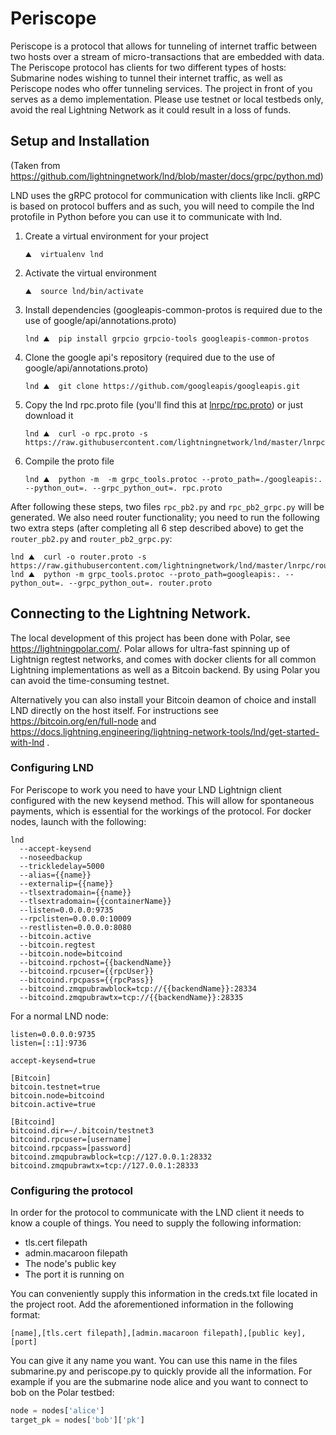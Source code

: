 # Periscope
Periscope is a protocol that allows for tunneling of internet traffic between two hosts over a stream of micro-transactions that are embedded with data. The Periscope protocol has clients for two different types of hosts: Submarine nodes wishing to tunnel their internet traffic, as well as Periscope nodes who offer tunneling services.
The project in front of you serves as a demo implementation. Please use testnet or local testbeds only, avoid the real Lightning Network as it could result in a loss of funds.


## Setup and Installation
(Taken from https://github.com/lightningnetwork/lnd/blob/master/docs/grpc/python.md)

LND uses the gRPC protocol for communication with clients like lncli. gRPC is based on protocol buffers and as such, you will need to compile the lnd protofile in Python before you can use it to communicate with lnd.

1. Create a virtual environment for your project
    ```shell
    ⛰  virtualenv lnd
    ```
2. Activate the virtual environment
    ```shell
    ⛰  source lnd/bin/activate
    ```
3. Install dependencies (googleapis-common-protos is required due to the use of
  google/api/annotations.proto)
    ```shell
    lnd ⛰  pip install grpcio grpcio-tools googleapis-common-protos
    ```
4. Clone the google api's repository (required due to the use of
  google/api/annotations.proto)
    ```shell
    lnd ⛰  git clone https://github.com/googleapis/googleapis.git
    ```
5. Copy the lnd rpc.proto file (you'll find this at
  [lnrpc/rpc.proto](https://github.com/lightningnetwork/lnd/blob/master/lnrpc/rpc.proto))
  or just download it
    ```shell
    lnd ⛰  curl -o rpc.proto -s https://raw.githubusercontent.com/lightningnetwork/lnd/master/lnrpc/rpc.proto
    ```
6. Compile the proto file
    ```shell
    lnd ⛰  python -m  -m grpc_tools.protoc --proto_path=./googleapis:. --python_out=. --grpc_python_out=. rpc.proto
    ```

After following these steps, two files `rpc_pb2.py` and `rpc_pb2_grpc.py` will be generated. We also need router functionality; you need to run the following two
extra steps (after completing all 6 step described above) to get the `router_pb2.py` and `router_pb2_grpc.py`:

```shell
lnd ⛰  curl -o router.proto -s https://raw.githubusercontent.com/lightningnetwork/lnd/master/lnrpc/routerrpc/router.proto
lnd ⛰  python -m grpc_tools.protoc --proto_path=googleapis:. --python_out=. --grpc_python_out=. router.proto
```

## Connecting to the Lightning Network.
The local development of this project has been done with Polar, see https://lightningpolar.com/. Polar allows for ultra-fast spinning up of Lightnign regtest networks, and comes with docker clients for all common Lightning implementations as well as a Bitcoin backend. By using Polar you can avoid the time-consuming testnet. 

Alternatively you can also install your Bitcoin deamon of choice and install LND directly on the host itself. For instructions see https://bitcoin.org/en/full-node and https://docs.lightning.engineering/lightning-network-tools/lnd/get-started-with-lnd .

### Configuring LND
For Periscope to work you need to have your LND Lightnign client configured with the new keysend method. This will allow for spontaneous payments, which is essential for the workings of the protocol.
For docker nodes, launch with the following:
```
lnd
  --accept-keysend
  --noseedbackup
  --trickledelay=5000
  --alias={{name}}
  --externalip={{name}}
  --tlsextradomain={{name}}
  --tlsextradomain={{containerName}}
  --listen=0.0.0.0:9735
  --rpclisten=0.0.0.0:10009
  --restlisten=0.0.0.0:8080
  --bitcoin.active
  --bitcoin.regtest
  --bitcoin.node=bitcoind
  --bitcoind.rpchost={{backendName}}
  --bitcoind.rpcuser={{rpcUser}}
  --bitcoind.rpcpass={{rpcPass}}
  --bitcoind.zmqpubrawblock=tcp://{{backendName}}:28334
  --bitcoind.zmqpubrawtx=tcp://{{backendName}}:28335
```

For a normal LND node:

```
listen=0.0.0.0:9735
listen=[::1]:9736

accept-keysend=true

[Bitcoin]
bitcoin.testnet=true
bitcoin.node=bitcoind
bitcoin.active=true

[Bitcoind]
bitcoind.dir=~/.bitcoin/testnet3
bitcoind.rpcuser=[username]
bitcoind.rpcpass=[password]
bitcoind.zmqpubrawblock=tcp://127.0.0.1:28332
bitcoind.zmqpubrawtx=tcp://127.0.0.1:28333
```

### Configuring the protocol
In order for the protocol to communicate with the LND client it needs to know a couple of things. You need to supply the following information:
- tls.cert filepath
- admin.macaroon filepath
- The node's public key
- The port it is running on

You can conveniently supply this information in the creds.txt file located in the project root. Add the aforementioned information in the following format:
```
[name],[tls.cert filepath],[admin.macaroon filepath],[public key],[port]
```
You can give it any name you want. You can use this name in the files submarine.py and periscope.py to quickly provide all the information. For example if you are the submarine node alice and you want to connect to bob on the Polar testbed:
```python
node = nodes['alice']
target_pk = nodes['bob']['pk']
